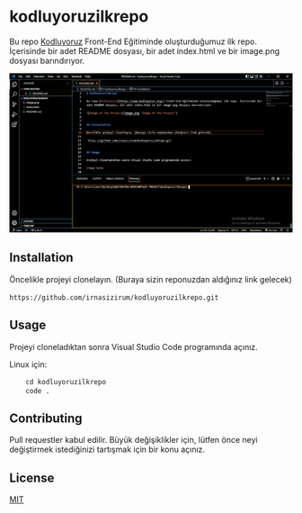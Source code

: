 # kodluyoruzilkrepo

Bu repo [Kodluyoruz](https://www.kodluyoruz.org/) Front-End Eğitiminde oluşturduğumuz ilk repo. İçerisinde bir adet README dosyası, bir adet index.html ve bir image.png dosyası barındırıyor.

![Image of the Project](image.png "Image of the Project")


## Installation

Öncelikle projeyi clonelayın. (Buraya sizin reponuzdan aldığınız link gelecek)

`https://github.com/irnasizirum/kodluyoruzilkrepo.git`


## Usage

Projeyi cloneladıktan sonra Visual Studio Code programında açınız.

Linux için:  
  
```  
    cd kodluyoruzilkrepo  
    code .
```


## Contributing

Pull requestler kabul edilir. Büyük değişiklikler için, lütfen önce neyi değiştirmek istediğinizi tartışmak için bir konu açınız.

## License

[MIT](https://choosealicense.com/licenses/mit/)